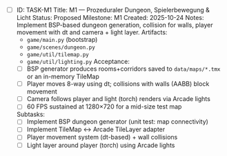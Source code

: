 - [ ] ID: TASK-M1
  Title: M1 — Prozeduraler Dungeon, Spielerbewegung & Licht
  Status: Proposed
  Milestone: M1
  Created: 2025-10-24
  Notes: Implement BSP-based dungeon generation, collision for walls, player movement with dt and camera + light layer.
  Artifacts:
  - `game/main.py` (bootstrap)
  - `game/scenes/dungeon.py`
  - `game/util/tilemap.py`
  - `game/util/lighting.py`
  Acceptance:
  - [ ] BSP generator produces rooms+corridors saved to `data/maps/*.tmx` or an in-memory TileMap
  - [ ] Player moves 8-way using dt; collisions with walls (AABB) block movement
  - [ ] Camera follows player and light (torch) renders via Arcade lights
  - [ ] 60 FPS sustained at 1280×720 for a mid-size test map

  Subtasks:
  - [ ] Implement BSP dungeon generator (unit test: map connectivity)
  - [ ] Implement TileMap <-> Arcade TileLayer adapter
  - [ ] Player movement system (dt-based) + wall collisions
  - [ ] Light layer around player (torch) using Arcade lights
